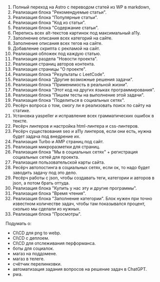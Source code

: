 1. Полный переход на Astro с переводом статей из WP в markdown,
2. Реализация блока "Рекомендуемые статьи".
3. Реализация блока "Популярные статьи".
4. Реализация блока "Код из статьи".
5. Реализация блока "Содержание статьи".
6. Перепись всех alt-текстов картинок под максимальный a11y.
7. Заполнение описания всех категорий на сайте.
8. Заполнение описания всех тегов на сайте.
9. Добавление скрипта с рекламой на сайт.
10. Реализация обложек под каждую статью.
11. Реализация раздела "Новости проекта".
12. Реализация страниц авторов контента.
13. Реализация страницы "О проекте".
14. Реализация блока "Результаты с LeetCode".
15. Реализация блока "Другие возможные решения задачи".
16. Реализация блока "Применимость в реальной жизни".
17. Реализация блока "Этот код на других языках программирования".
18. Реализация блока "Пишем тесты на выполнение этой задачи".
19. Реализация блока "Поделиться в социальных сетях".
20. Ресёрч вопроса о том, смогу ли я реализовать поиск по сайту на статике.
21. Установка yaspeller и исправление всех грамматических ошибок в тексте.
22. Ресёрч линтеров и настройка html-линтера и css-линтеров.
23. Ресёрч существования seo и a11y линтеров, если они есть, нужна будет задача под внедрение их.
24. Реализация Turbo и AMP страниц под сайт.
25. Реализация микроразметки для страниц.
26. Реализация блока "Мы в социальных сетях" + регистрация социальных сетей для проекта.
27. Реализация пользовательской карты сайта.
28. Ресёрч автопостинга в социальных сетях, если ок, то надо будет заводить задачу под это дело.
29. Ресёрч работы с json, чтобы создавать теги, категории и авторов в json, а потом брать оттуда.
30. Реализация блока "Купить у нас эту и другие программы".
31. Реализация блока "Время чтения".
32. Реализация блока "Заполнение категории". Блок нужен при точно известном количестве задач, чтобы там показывался процент, сколько мы сделали из нужных.
33. Реализация блока "Просмотры".

Подумать о:
- CI\CD для png to webp.
- CI\CD с деплоем.
- CI\CD для отслеживания перформанса.
- боты для социалок.
- магаз на поддомене.
- магаз в телеге.
- счётчик перелинковки.
- автоматизация задания вопросов на решение задач в ChatGPT.
- pwa.